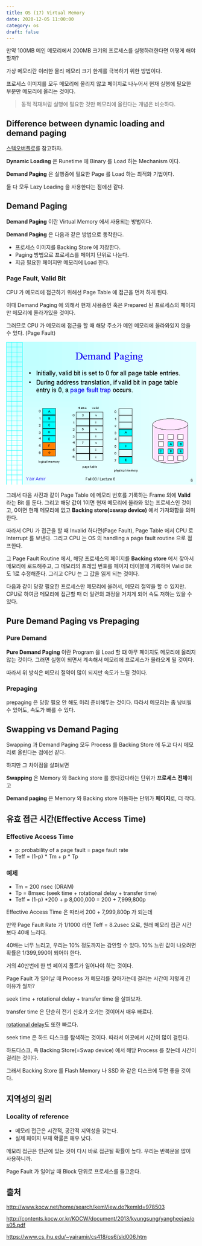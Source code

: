 ```yaml
---
title: OS (17) Virtual Memory
date: 2020-12-05 11:00:00
category: os
draft: false
---
```


만약 100MB 메인 메모리에서 200MB 크기의 프로세스를 실행하려한다면 어떻게 해야할까?

가상 메모리란 이러한 물리 메모리 크기 한계를 극복하기 위한 방법이다.

프로세스 이미지를 모두 메모리에 올리지 않고 페이지로 나누어서 현재 실행에 필요한 부분만 메모리에 올리는 것이다.

> 동적 적재처럼 실행에 필요한 것만 메모리에 올린다는 개념은 비슷하다.

## Difference between dynamic loading and demand paging

[스텍오버플로](https://stackoverflow.com/questions/59786237/difference-between-dynamic-loading-and-demand-paging#:~:text=Dynamic%20loading%20is%20the%20mechanism,They%20serve%20different%20purposes.)를 참고하자.

**Dynamic Loading** 은 Runetime 에 Binary 를 Load 하는 Mechanism 이다.

**Demand Paging** 은 실행중에 필요한 Page 를 Load 하는 최적화 기법이다.

둘 다 모두 Lazy Loading 을 사용한다는 점에선 같다.

## Demand Paging

**Demand Paging** 이란 Virtual Memory 에서 사용되는 방법이다.

**Demand Paging** 은 다음과 같은 방법으로 동작한다.

- 프로세스 이미지를 Backing Store 에 저장한다.
- Paging 방법으로 프로세스를 페이지 단위로 나눈다.
- 지금 필요한 페이지만 메모리에 Load 한다.

### Page Fault, Valid Bit

CPU 가 메모리에 접근하기 위해선 Page Table 에 접근을 먼저 하게 된다.

이때 Demand Paging 에 의해서 현재 사용중인 혹은 Prepared 된 프로세스의 페이지만 메모리에 올라가있을 것이다.

그러므로 CPU 가 메모리에 접근을 할 때 해당 주소가 메인 메모리에 올라와있지 않을 수 있다. (Page Fault)

![](./images/2020-12-05-demand-paging.png)

그래서 다음 사진과 같이 Page Table 에 메모리 번호를 기록하는 Frame 외에 **Valid** 라는 Bit 를 둔다. 그리고 해당 값이 1이면 현재 메모리에 올라와 있는 프로세스인 것이고, 0이면 현재 메모리에 없고 **Backing store(=swap device)** 에서 가져와함을 의미한다.

따라서 CPU 가 접근을 할 때 Invalid 하다면(Page Fault), Page Table 에서 CPU 로 Interrupt 를 보낸다. 그리고 CPU 는 OS 의 handling a page fault routine 으로 점프한다.

그 Page Fault Routine 에서, 해당 프로세스의 페이지를 **Backing store** 에서 찾아서 메모리에 로드해주고, 그 메모리의 프레임 번호를 페이지 테이블에 기록하며 Valid Bit 도 1로 수정해준다. 그리고 CPU 는 그 값을 읽게 되는 것이다.

다음과 같이 당장 필요한 프로세스만 메모리에 올려서, 메모리 절약을 할 수 있지만. CPU로 하여금 메모리에 접근할 때 더 일련의 과정을 거치게 되어 속도 저하는 있을 수 있다.

## Pure Demand Paging vs Prepaging

### Pure Demand

**Pure Demand Paging** 이란 Program 을 Load 할 떄 아무 페이지도 메모리에 올리지 않는 것이다. 그러면 실행이 되면서 계속해서 메모리에 프로세스가 올라오게 될 것이다.

따라서 위 방식은 메모리 절약이 많이 되지만 속도가 느릴 것이다.

### Prepaging

prepaging 은 당장 필요 안 해도 미리 준비해두는 것이다. 따라서 메모리는 좀 낭비될 수 있어도, 속도가 빠를 수 있다.

## Swapping vs Demand Paging

Swapping 과 Demand Paging 모두 Process 를 Backing Store 에 두고 다시 메모리로 올린다는 점에선 같다.

하지만 그 차이점을 살펴보면

**Swapping** 은 Memory 와 Backing store 를 왔다갔다하는 단위가 **프로세스 전체**이고

**Demand paging** 은 Memory 와 Backing store 이동하는 단위가 **페이지**로, 더 작다.

## 유효 접근 시간(Effective Access Time)

### Effective Access Time

- p: probability of a page fault = page fault rate
- Teff = (1-p) \* Tm + p \* Tp

### 예제

- Tm = 200 nsec (DRAM)
- Tp = 8msec (seek time + rotational delay + transfer time)
- Teff = (1-p) \*200 + p 8,000,000 = 200 + 7,999,800p

Effective Access Time 은 따라서 200 + 7,999,800p 가 되는데

만약 Page Fault Rate 가 1/1000 라면 Teff = 8.2usec 으로, 원래 메모리 접근 시간보다 40배 느리다.

40배는 너무 느리고, 우리는 10% 정도까지는 감안할 수 있다. 10% 느린 값이 나오려면 확률은 1/399,990이 되어야 한다.

거의 40만번에 한 번 페이지 폴트가 일어나야 하는 것이다.

Page Fault 가 일어날 때 Process 가 메모리를 찾아가는데 걸리는 시간이 저렇게 긴 이유가 뭘까?

seek time + rotational delay + transfer time 을 살펴보자.

transfer time 은 단순히 전기 신호가 오가는 것이어서 매우 빠르다.

[rotational delay](https://www.computerhope.com/jargon/r/rotadela.htm#:~:text=A%20rotational%20delay%20is%20the,referred%20to%20as%20rotational%20latency.)도 또한 빠르다.

seek time 은 하드 디스크를 탐색하는 것이다. 따라서 이곳에서 시간이 많이 걸린다.

하드디스크, 즉 Backing Store(=Swap device) 에서 해당 Process 를 찾는데 시간이 걸리는 것이다.

그래서 Backing Store 를 Flash Memory 나 SSD 와 같은 디스크에 두면 좋을 것이다.

## 지역성의 원리

### Locality of reference

- 메모리 접근은 시간적, 공간적 지역성을 갖는다.
- 실제 페이지 부재 확률은 매우 낮다.

메모리 접근은 인근에 있는 것이 다시 바로 접근될 확률이 높다. 우리는 반복문을 많이 사용하니까.

Page Fault 가 일어날 때 Block 단위로 프로세스를 들고온다.

## 출처

http://www.kocw.net/home/search/kemView.do?kemId=978503

http://contents.kocw.or.kr/KOCW/document/2013/kyungsung/yangheejae/os05.pdf

https://www.cs.jhu.edu/~yairamir/cs418/os6/sld006.htm
